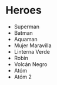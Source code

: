 # Heroes

* Superman
* Batman
* Aquaman
* Mujer Maravilla
* Linterna Verde
* Robin
* Volcán Negro
* Atóm
* Atóm 2
